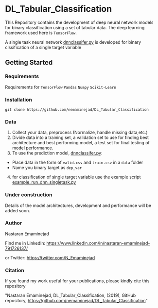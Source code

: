 # DL_Tabular_Classification

This Repository contains the development of deep neural network models for binary classification using a set of tabular data. 
The deep learning framework used here is `TensorFlow`.

A single task neural network [dnnclassifer.py](https://github.com/nemaminejad/DL_Tabular_Classification/blob/master/dnnclassifier.py)
is developed for binary clssification of a single target variable


## Getting Started
### Requirements
Requirements for 
`TensorFlow`
`Pandas`
`Numpy`
`Scikit-Learn`

### Installation
`git clone https://github.com/nemaminejad/DL_Tabular_Classification`

### Data
1. Collect your data, preprocess (Normalize, handle missing data,etc.)
2. Divide data into a training set, a validation set to use for finding best architecture and best performing model, a test set for final testing of model performance.
3. To use the prediction model, [dnnclassifer.py](https://github.com/nemaminejad/DL_Tabular_Classification/blob/master/dnnclassifier.py):
  - Place data in the form of `valid.csv` and `train.csv` in a `data` folder
  - Name you binary target as `dep_var`
 
4. for classification of single target variable use the example script [example_run_dnn_singletask.py](https://github.com/nemaminejad/DL_Tabular_Classification/blob/master/example_run_dnn_singletask.py)

 
### Under construction
Details of the model architectures, development and performance will be added soon.

### Author
Nastaran Emaminejad

Find me in LinkedIn: https://www.linkedin.com/in/nastaran-emaminejad-791726137/

or Twitter: https://twitter.com/N_Emaminejad
### Citation
If you found my work useful for your publications, please kindly cite this repository

"Nastaran Emaminejad, DL_Tabular_Classification, (2019), GitHub repository, https://github.com/nemaminejad/DL_Tabular_Classification"
